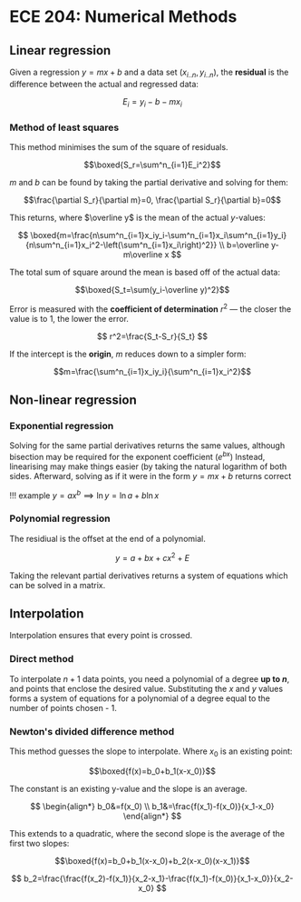 # ECE 204: Numerical Methods

## Linear regression

Given a regression $y=mx+b$ and a data set $(x_{i..n}, y_{i..n})$, the **residual** is the difference between the actual and regressed data:

$$E_i=y_i-b-mx_i$$

### Method of least squares

This method minimises the sum of the square of residuals.

$$\boxed{S_r=\sum^n_{i=1}E_i^2}$$

$m$ and $b$ can be found by taking the partial derivative and solving for them:

$$\frac{\partial S_r}{\partial m}=0, \frac{\partial S_r}{\partial b}=0$$

This returns, where $\overline y$ is the mean of the actual $y$-values:

$$
\boxed{m=\frac{n\sum^n_{i=1}x_iy_i-\sum^n_{i=1}x_i\sum^n_{i=1}y_i}{n\sum^n_{i=1}x_i^2-\left(\sum^n_{i=1}x_i\right)^2}} \\
b=\overline y-m\overline x
$$

The total sum of square around the mean is based off of the actual data:

$$\boxed{S_t=\sum(y_i-\overline y)^2}$$

Error is measured with the **coefficient of determination** $r^2$ — the closer the value is to 1, the lower the error.

$$
r^2=\frac{S_t-S_r}{S_t}
$$

If the intercept is the **origin**, $m$ reduces down to a simpler form:

$$m=\frac{\sum^n_{i=1}x_iy_i}{\sum^n_{i=1}x_i^2}$$

## Non-linear regression

### Exponential regression

Solving for the same partial derivatives returns the same values, although bisection may be required for the exponent coefficient ($e^{bx}$) Instead, linearising may make things easier (by taking the natural logarithm of both sides. Afterward, solving as if it were in the form $y=mx+b$ returns correct 

!!! example
    $y=ax^b\implies\ln y = \ln a + b\ln x$

### Polynomial regression

The residiual is the offset at the end of a polynomial.

$$y=a+bx+cx^2+E$$

Taking the relevant partial derivatives returns a system of equations which can be solved in a matrix.

## Interpolation

Interpolation ensures that every point is crossed.

### Direct method

To interpolate $n+1$ data points, you need a polynomial of a degree **up to $n$**, and points that enclose the desired value. Substituting the $x$ and $y$ values forms a system of equations for a polynomial of a degree equal to the number of points chosen - 1.

### Newton's divided difference method

This method guesses the slope to interpolate. Where $x_0$ is an existing point:

$$\boxed{f(x)=b_0+b_1(x-x_0)}$$

The constant is an existing y-value and the slope is an average.

$$
\begin{align*}
b_0&=f(x_0) \\
b_1&=\frac{f(x_1)-f(x_0)}{x_1-x_0}
\end{align*}
$$

This extends to a quadratic, where the second slope is the average of the first two slopes:

$$\boxed{f(x)=b_0+b_1(x-x_0)+b_2(x-x_0)(x-x_1)}$$

$$
b_2=\frac{\frac{f(x_2)-f(x_1)}{x_2-x_1}-\frac{f(x_1)-f(x_0)}{x_1-x_0}}{x_2-x_0}
$$

